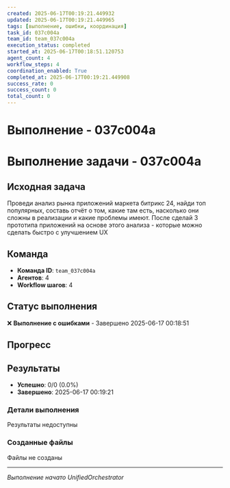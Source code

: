 ```yaml
---
created: 2025-06-17T00:19:21.449932
updated: 2025-06-17T00:19:21.449965
tags: [выполнение, ошибки, координация]
task_id: 037c004a
team_id: team_037c004a
execution_status: completed
started_at: 2025-06-17T00:18:51.120753
agent_count: 4
workflow_steps: 4
coordination_enabled: True
completed_at: 2025-06-17T00:19:21.449908
success_rate: 0
success_count: 0
total_count: 0
---
```


# Выполнение - 037c004a

# Выполнение задачи - 037c004a

## Исходная задача
Проведи анализ рынка приложений маркета битрикс 24, найди топ популярных, составь отчёт о том, какие там есть, насколько они сложны в реализации и какие проблемы имеют. После сделай 3 прототипа приложений на основе этого анализа - которые можно сделать быстро с улучшением UX

## Команда
- **Команда ID**: `team_037c004a`
- **Агентов**: 4
- **Workflow шагов**: 4

## Статус выполнения

❌ **Выполнение с ошибками** - Завершено 2025-06-17 00:18:51

## Прогресс


## Результаты

- **Успешно**: 0/0 (0.0%)
- **Завершено**: 2025-06-17 00:19:21

### Детали выполнения

Результаты недоступны

### Созданные файлы

Файлы не созданы


---
*Выполнение начато UnifiedOrchestrator*
